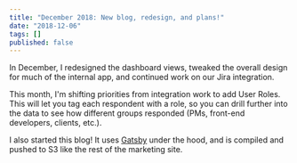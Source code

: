 ```yaml
---
title: "December 2018: New blog, redesign, and plans!"
date: "2018-12-06"
tags: []
published: false
---
```


In December, I redesigned the dashboard views, tweaked the overall design for much of the internal app, and continued work on our Jira integration.

This month, I'm shifting priorities from integration work to add User Roles. This will let you tag each respondent with a role, so you can drill further into the data to see how different groups responded (PMs, front-end developers, clients, etc.).

I also started this blog! It uses [Gatsby](http://gatsbyjs.org) under the hood, and is compiled and pushed to S3 like the rest of the marketing site.